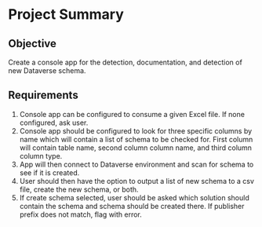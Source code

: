# Project Summary

## Objective
Create a console app for the detection, documentation, and detection of new Dataverse schema.

## Requirements

1. Console app can be configured to consume a given Excel file. If none configured, ask user.
2. Console app should be configured to look for three specific columns by name which will contain a list of schema to be checked for. First column will contain table name, second column column name, and third column column type.
3. App will then connect to Dataverse environment and scan for schema to see if it is created.
4. User should then have the option to output a list of new schema to a csv file, create the new schema, or both.
5. If create schema selected, user should be asked which solution should contain the schema and schema should be created there. If publisher prefix does not match, flag with error.